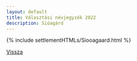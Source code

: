 ```yaml
---
layout: default
title: Választási névjegyzék 2022
description: Sióagárd
---
```


{% include settlementHTMLs/Siooagaard.html %}

[Vissza](../)